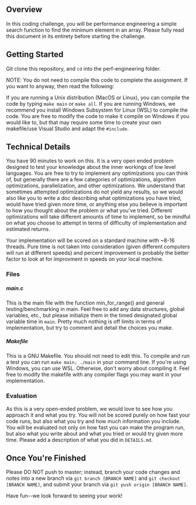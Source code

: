 ## Overview

In this coding challenge, you will be performance engineering a simple search function to find the minimum element in an array. Please fully read this document in its entirety before starting the challenge. 

## Getting Started

Git clone this repository, and ```cd``` into the perf-engineering folder. 

NOTE: You do not need to compile this code to complete the assignment. If you want to anyway, then read the following:

If you are running a Unix distribution (MacOS or Linux), you can compile the code by typing ```make main``` or ```make all```.  If you are running Windows, we recommend you install Windows Subsystem for Linux (WSL) to compile the code. You are free to modify the code to make it compile on Windows if you would like to, but that may require some time to create your own makefile/use Visual Studio and adapt the `#include`.

## Technical Details

You have 90 minutes to work on this. It is a very open ended problem designed to test your knowledge about the inner workings of low level languages. You are free to try to implement any optimizations you can think of, but generally there are a few categories of optimizations, algorithm optimizations, parallelization, and other optimizations. We understand that sometimes attempted optimizations do not yield any results, so we would also like you to write a doc describing what optimizations you have tried, would have tried given more time, or anything else you believe is important to how you thought about the problem or what you've tried. Different optimizations will take different amounts of time to implement, so be mindful on what you choose to attempt in terms of difficulty of implementation and estimated returns.

Your implementation will be scored on a standard machine with ~8-16 threads.  Pure time is not taken into consideration (given different computers will run at different speeds) and percent improvement is probably the better factor to look at for improvment in speeds on your local machine.

### Files

##### main.c

This is the main file with the function min_for_range() and general testing/benchmarking in main. Feel free to add any data structures, global variables, etc., but please initialize them in the timed designated global variable time in `main`.  Pretty much nothing is off limits in terms of implementation, but try to comment and detail the choices you make.

##### Makefile

This is a GNU Makefile. You should not need to edit this. To compile and run a test you can run `make main; ./main` in your command line. If you're using Windows, you can use WSL. Otherwise, don't worry about compiling it.  Feel free to modify the makefile with any compiler flags you may want in your implementation.

### Evaluation

As this is a very open-ended problem, we would love to see how you approach it and what you try. You will not be scored purely on how fast your code runs, but also what you try and how much information you include. You will be evaluated not only on how fast you can make the program run, but also what you write about and what you tried or would try given more time. Please add a description of what you did in `DETAILS.md`.

## Once You're Finished

Please DO NOT push to master; instead, branch your code changes and notes into a new branch via ```git branch [BRANCH NAME]``` and ```git checkout [BRANCH NAME]```, and submit your branch via ```git push origin [BRANCH NAME]```.

Have fun--we look forward to seeing your work!
